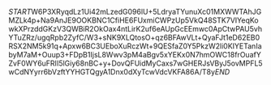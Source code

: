 $START$W6P3XRyqdLz1Ui42mLzedG096lU+5LdryaTYunuXc01MXWWTAhJGMZLk4p+Na9AnJE9OOKBNC1CfiHE6FUxmiCWPzUp5VkQ48STK7VIYeqKowkXPrzddGKzV3QWBiR2OkOax4ntLirK2uf6eAUpGcEEmwc0ApCtwPAU5vhYTuZRz/ugqRpb2ZyfC/W3+sNK9XLQtosO+qz6BFAwVLt+QyaFJt1eD62EB0RSX2NM5k91q+Apxw6BC3UEboXuRczWt+9QESfaZ0Y5PkzW2li0KIYETanIabyM7aM+Ouup3+FDpB1IjsL8Wwv3pM4aBgv5xYEKx0N7hmOWC18frOuafYZvF0WY6uFRII5lGiy68nBC+y+DovQFUidMyCaxs7wGHERJsVByJ5ovMPFL5wCdNYyrr6bVzftYYHGTQgyA1Dnx0dXyTcwVdcVKFA86A/T8y$END$